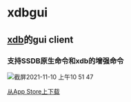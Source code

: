 # xdbgui
## [xdb](https://github.com/senlinmuvs/xdb)的gui client
### 支持SSDB原生命令和xdb的增强命令

![截屏2021-11-10 上午10 51 47](https://user-images.githubusercontent.com/5374554/141040872-fa6fc6dc-3578-4a51-8549-efa051f7045e.png)

[从App Store上下载](https://apps.apple.com/cn/app/xdb-gui/id1594505224?mt=12)

